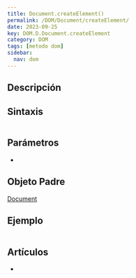 ```yaml
---
title: Document.createElement()
permalink: /DOM/Document/createElement/
date: 2023-09-25
key: DOM.D.Document.createElement
category: DOM
tags: [metodo dom]
sidebar:
  nav: dom
---
```


## Descripción


## Sintaxis


```javascript

```


## Parámetros

- 

## Objeto Padre


[Document](https://www.w3api.com/DOM/Document/)


## Ejemplo


```javascript

```


## Artículos

- 
